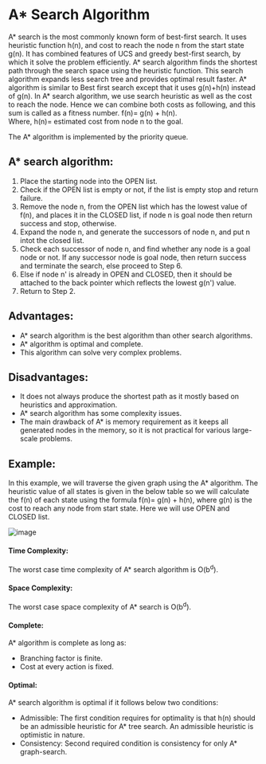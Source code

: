 # A* Search Algorithm
A* search is the most commonly known form of best-first search. It uses heuristic function h(n), and cost to reach the node n from the start state g(n). It has combined features of UCS and greedy best-first search, by which it solve the problem efficiently. A* search algorithm finds the shortest path through the search space using the heuristic function. This search algorithm expands less search tree and provides optimal result faster. A* algorithm is similar to Best first search except that it uses g(n)+h(n) instead of g(n).
In A* search algorithm, we use search heuristic as well as the cost to reach the node. Hence we can combine both costs as following, and this sum is called as a fitness number.
f(n)= g(n) + h(n).   
Where, h(n)= estimated cost from node n to the goal.

The A* algorithm is implemented by the priority queue.

## A* search algorithm:
1) Place the starting node into the OPEN list.
2) Check if the OPEN list is empty or not, if the list is empty stop and return failure.
3) Remove the node n, from the OPEN list which has the lowest value of f(n), and places it in the CLOSED list, if node n is goal node then return success and stop, otherwise.
4) Expand the node n, and generate the successors of node n, and put n intot the closed list.
5) Check each successor of node n, and find whether any node is a goal node or not. If any successor node is goal node, then return success and terminate the search, else proceed to Step 6.
6)  Else if node n' is already in OPEN and CLOSED, then it should be attached to the back pointer which reflects the lowest g(n') value.
7) Return to Step 2.

## Advantages:
- A* search algorithm is the best algorithm than other search algorithms.
- A* algorithm is optimal and complete.
- This algorithm can solve very complex problems.

## Disadvantages:
- It does not always produce the shortest path as it mostly based on heuristics and approximation.
- A* search algorithm has some complexity issues.
- The main drawback of A* is memory requirement as it keeps all generated nodes in the memory, so it is not practical for various large-scale problems.

## Example:
In this example, we will traverse the given graph using the A* algorithm. The heuristic value of all states is given in the below table so we will calculate the f(n) of each state using the formula f(n)= g(n) + h(n), where g(n) is the cost to reach any node from start state.
Here we will use OPEN and CLOSED list.


![image](https://user-images.githubusercontent.com/101783688/225972662-d6703719-5cdf-4ec1-af4b-13444cc8eb08.png)


#### Time Complexity: 
The worst case time complexity of A* search algorithm is O(b<sup>d</sup>).


#### Space Complexity: 
The worst case space complexity of A* search is O(b<sup>d</sup>).


#### Complete: 
A* algorithm is complete as long as:
- Branching factor is finite.
- Cost at every action is fixed.
#### Optimal: 
A* search algorithm is optimal if it follows below two conditions:

- Admissible: 
The first condition requires for optimality is that h(n) should be an admissible heuristic for A* tree search. An admissible heuristic is optimistic in nature.
- Consistency: Second required condition is consistency for only A* graph-search.

